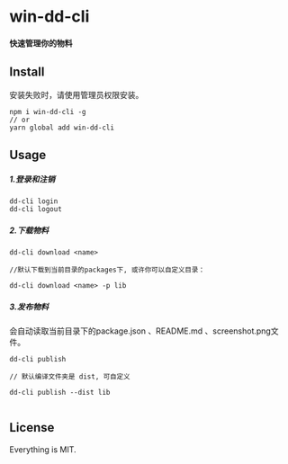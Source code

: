 # win-dd-cli
#### 快速管理你的物料

## Install
安装失败时，请使用管理员权限安装。
```
npm i win-dd-cli -g
// or
yarn global add win-dd-cli
```

## Usage
##### 1.登录和注销
```
dd-cli login
dd-cli logout
```
##### 2.下载物料
```
dd-cli download <name>

//默认下载到当前目录的packages下, 或许你可以自定义目录：

dd-cli download <name> -p lib
```
##### 3.发布物料
会自动读取当前目录下的package.json 、README.md 、screenshot.png文件。
```
dd-cli publish

// 默认编译文件夹是 dist, 可自定义

dd-cli publish --dist lib


```

## License
Everything is MIT.
